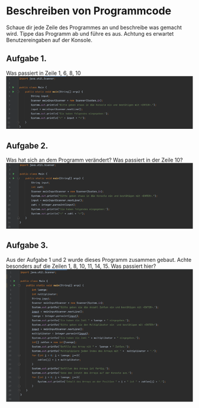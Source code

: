 # Beschreiben von Programmcode

Schaue dir jede Zeile des Programmes an und beschreibe was gemacht wird.
Tippe das Programm ab und führe es aus.
Achtung es erwartet Benutzereingaben auf der Konsole.
 
## Aufgabe 1.
Was passiert in Zeile 1, 6, 8, 10
![Bild Aufgabe 1](/images/program_code_beschreiben/image001.png)  
 
## Aufgabe 2.
Was hat sich an dem Programm verändert? Was passiert in der Zeile 10?
![Bild Aufgabe 2](/images/program_code_beschreiben/image003.png)  
 
## Aufgabe 3.  
Aus der Aufgabe 1 und 2 wurde dieses Programm zusammen gebaut.
Achte besonders auf die Zeilen 1, 8, 10, 11, 14, 15. Was passiert hier?  
![Bild Aufgabe 3](/images/program_code_beschreiben/image002.png)  
 
